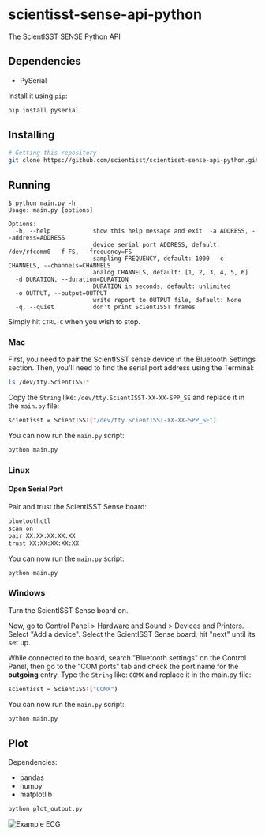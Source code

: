 # scientisst-sense-api-python

The ScientISST SENSE Python API

## Dependencies

- PySerial

Install it using `pip`:

```sh
pip install pyserial
```

## Installing

```sh
# Getting this repository 
git clone https://github.com/scientisst/scientisst-sense-api-python.git
```

## Running

```
$ python main.py -h
Usage: main.py [options]

Options:
  -h, --help            show this help message and exit  -a ADDRESS, --address=ADDRESS
                        device serial port ADDRESS, default: /dev/rfcomm0  -f FS, --frequency=FS
                        sampling FREQUENCY, default: 1000  -c CHANNELS, --channels=CHANNELS
                        analog CHANNELS, default: [1, 2, 3, 4, 5, 6]
  -d DURATION, --duration=DURATION
                        DURATION in seconds, default: unlimited
  -o OUTPUT, --output=OUTPUT
                        write report to OUTPUT file, default: None
  -q, --quiet           don't print ScientISST frames
```

Simply hit `CTRL-C` when you wish to stop.

### Mac

First, you need to pair the ScientISST sense device in the Bluetooth Settings section.
Then, you'll need to find the serial port address using the Terminal:

```sh
ls /dev/tty.ScientISST*
```

Copy the `String` like: `/dev/tty.ScientISST-XX-XX-SPP_SE` and replace it in the `main.py` file:

```sh
scientisst = ScientISST("/dev/tty.ScientISST-XX-XX-SPP_SE")
```

You can now run the `main.py` script:

```sh
python main.py
```


### Linux

#### Open Serial Port

Pair and trust the ScientISST Sense board:

```sh
bluetoothctl
scan on
pair XX:XX:XX:XX:XX
trust XX:XX:XX:XX:XX
```

You can now run the `main.py` script:
```sh
python main.py
```


### Windows

Turn the ScientISST Sense board on.

Now, go to Control Panel > Hardware and Sound > Devices and Printers. Select "Add a device". Select the ScientISST Sense board, hit "next" until its set up.

While connected to the board, search "Bluetooth settings" on the Control Panel, then go to the "COM ports" tab and check the port name for the **outgoing** entry. Type the `String` like: `COMX` and replace it in the main.py file:

```sh
scientisst = ScientISST("COMX")
```

You can now run the `main.py` script:

```sh
python main.py
```


## Plot

Dependencies:
- pandas
- numpy
- matplotlib

```sh
python plot_output.py
```

![Example ECG](https://raw.githubusercontent.com/scientisst/scientisst-sense-api-py/main/example-plot.png)
